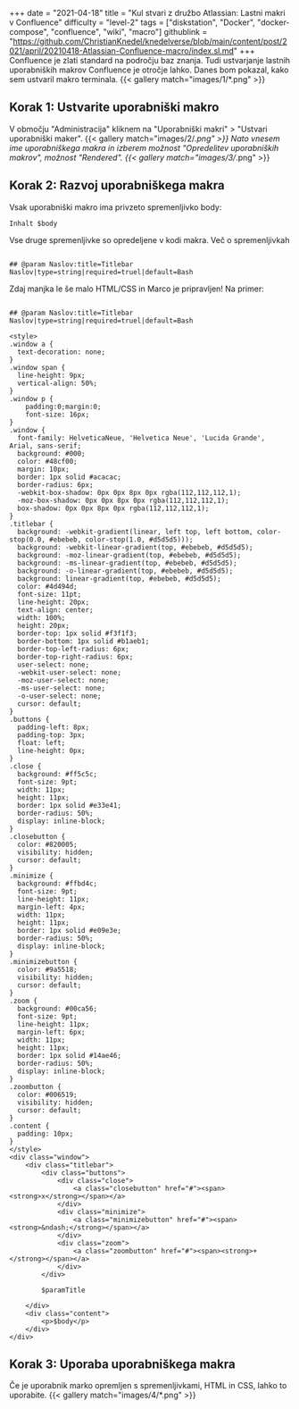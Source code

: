 +++
date = "2021-04-18"
title = "Kul stvari z družbo Atlassian: Lastni makri v Confluence"
difficulty = "level-2"
tags = ["diskstation", "Docker", "docker-compose", "confluence", "wiki", "macro"]
githublink = "https://github.com/ChristianKnedel/knedelverse/blob/main/content/post/2021/april/20210418-Atlassian-Confluence-macro/index.sl.md"
+++
Confluence je zlati standard na področju baz znanja. Tudi ustvarjanje lastnih uporabniških makrov Confluence je otročje lahko. Danes bom pokazal, kako sem ustvaril makro terminala.
{{< gallery match="images/1/*.png" >}}

## Korak 1: Ustvarite uporabniški makro
V območju "Administracija" kliknem na "Uporabniški makri" > "Ustvari uporabniški maker".
{{< gallery match="images/2/*.png" >}}
Nato vnesem ime uporabniškega makra in izberem možnost "Opredelitev uporabniških makrov", možnost "Rendered".
{{< gallery match="images/3/*.png" >}}

## Korak 2: Razvoj uporabniškega makra
Vsak uporabniški makro ima privzeto spremenljivko body:
```
Inhalt $body

```
Vse druge spremenljivke so opredeljene v kodi makra. Več o spremenljivkah
```

## @param Naslov:title=Titlebar Naslov|type=string|required=truel|default=Bash

```
Zdaj manjka le še malo HTML/CSS in Marco je pripravljen! Na primer:
```

## @param Naslov:title=Titlebar Naslov|type=string|required=truel|default=Bash

<style>
.window a {
  text-decoration: none;
}
.window span {
  line-height: 9px;
  vertical-align: 50%;
}
.window p {
    padding:0;margin:0;
    font-size: 16px;
}
.window {
  font-family: HelveticaNeue, 'Helvetica Neue', 'Lucida Grande', Arial, sans-serif;
  background: #000;
  color: #48cf00;
  margin: 10px;
  border: 1px solid #acacac;
  border-radius: 6px;
  -webkit-box-shadow: 0px 0px 8px 0px rgba(112,112,112,1);
  -moz-box-shadow: 0px 0px 8px 0px rgba(112,112,112,1);
  box-shadow: 0px 0px 8px 0px rgba(112,112,112,1);
}
.titlebar {
  background: -webkit-gradient(linear, left top, left bottom, color-stop(0.0, #ebebeb, color-stop(1.0, #d5d5d5)));
  background: -webkit-linear-gradient(top, #ebebeb, #d5d5d5);
  background: -moz-linear-gradient(top, #ebebeb, #d5d5d5);
  background: -ms-linear-gradient(top, #ebebeb, #d5d5d5);
  background: -o-linear-gradient(top, #ebebeb, #d5d5d5);
  background: linear-gradient(top, #ebebeb, #d5d5d5);
  color: #4d494d;
  font-size: 11pt;
  line-height: 20px;
  text-align: center;
  width: 100%;
  height: 20px;
  border-top: 1px solid #f3f1f3;
  border-bottom: 1px solid #b1aeb1;
  border-top-left-radius: 6px;
  border-top-right-radius: 6px;
  user-select: none;
  -webkit-user-select: none;
  -moz-user-select: none;
  -ms-user-select: none;
  -o-user-select: none;
  cursor: default;
}
.buttons {
  padding-left: 8px;
  padding-top: 3px;
  float: left;
  line-height: 0px;
}
.close {
  background: #ff5c5c;
  font-size: 9pt;
  width: 11px;
  height: 11px;
  border: 1px solid #e33e41;
  border-radius: 50%;
  display: inline-block;
}
.closebutton {
  color: #820005;
  visibility: hidden;
  cursor: default;
}
.minimize {
  background: #ffbd4c;
  font-size: 9pt;
  line-height: 11px;
  margin-left: 4px;
  width: 11px;
  height: 11px;
  border: 1px solid #e09e3e;
  border-radius: 50%;
  display: inline-block;
}
.minimizebutton {
  color: #9a5518;
  visibility: hidden;
  cursor: default;
}
.zoom {
  background: #00ca56;
  font-size: 9pt;
  line-height: 11px;
  margin-left: 6px;
  width: 11px;
  height: 11px;
  border: 1px solid #14ae46;
  border-radius: 50%;
  display: inline-block;
}
.zoombutton {
  color: #006519;
  visibility: hidden;
  cursor: default;
}
.content {
  padding: 10px;
}
</style>
<div class="window">
    <div class="titlebar">
        <div class="buttons">
            <div class="close">
                <a class="closebutton" href="#"><span><strong>x</strong></span></a>
            </div>
            <div class="minimize">
                <a class="minimizebutton" href="#"><span><strong>&ndash;</strong></span></a>
            </div>
            <div class="zoom">
                <a class="zoombutton" href="#"><span><strong>+</strong></span></a>
            </div>
        </div>

        $paramTitle

    </div>
    <div class="content">
        <p>$body</p>
    </div>
</div>

```

## Korak 3: Uporaba uporabniškega makra
Če je uporabnik marko opremljen s spremenljivkami, HTML in CSS, lahko to uporabite.
{{< gallery match="images/4/*.png" >}}